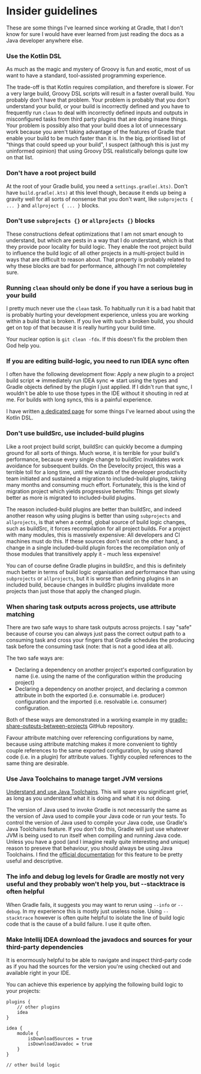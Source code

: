 # Insider guidelines

These are some things I've learned since working at Gradle, that I don't know for sure I would have ever learned from just reading the docs as a Java developer anywhere else.

### Use the Kotlin DSL

As much as the magic and mystery of Groovy is fun and exotic, most of us want to have a standard, tool-assisted programming experience.

The trade-off is that Kotlin requires compilation, and therefore is slower. For a very large build, Groovy DSL scripts will result in a faster overall build. You probably don't have that problem. Your problem is probably that you don't understand your build, or your build is incorrectly defined and you have to frequently run `clean` to deal with incorrectly defined inputs and outputs in misconfigured tasks from third party plugins that are doing insane things. Your problem is possibly also that your build does a lot of unnecessary work because you aren't taking advantage of the features of Gradle that enable your build to be much faster than it is. In the big, prioritised list of "things that could speed up your build", I suspect (although this is just my uninformed opinion) that using Groovy DSL realistically belongs quite low on that list.

### Don't have a root project build

At the root of your Gradle build, you need a `settings.gradle(.kts)`. Don't have `build.gradle(.kts)` at this level though, because it ends up being a gravity well for all sorts of nonsense that you don't want, like `subprojects { ... }` and `allproject { ... }` blocks.

### Don't use `subprojects {}` or `allprojects {}` blocks

These constructions defeat optimizations that I am not smart enough to understand, but which are pests in a way that I do understand, which is that they provide poor locality for build logic. They enable the root project build to influence the build logic of all other projects in a multi-project build in ways that are difficult to reason about. That property is probably related to why these blocks are bad for performance, although I'm not completeley sure.

### Running `clean` should only be done if you have a serious bug in your build

I pretty much never use the `clean` task. To habitually run it is a bad habit that is probably hurting your development experience, unless you are working within a build that is broken. If you live with such a broken build, you should get on top of that because it is really hurting your build time.

Your nuclear option is `git clean -fdx`. If this doesn't fix the problem then God help you.

### If you are editing build-logic, you need to run IDEA sync often

I often have the following development flow: Apply a new plugin to a project build script => immediately run IDEA sync => start using the types and Gradle objects defined by the plugin I just applied. If I didn't run that sync, I wouldn't be able to use those types in the IDE without it shouting in red at me. For builds with long syncs, this is a painful experience.

I have written [a dedicated page](/writing/gradle/kotlin-dsl) for some things I've learned about using the Kotlin DSL.

### Don't use buildSrc, use included-build plugins

Like a root project build script, buildSrc can quickly become a dumping ground for all sorts of things. Much worse, it is terrible for your build's performance, because every single change to buildSrc invalidates work avoidance for subsequent builds. On the Develocity project, this was a terrible toll for a long time, until the wizards of the developer productivity team initiated and sustained a migration to included-build plugins, taking many months and consuming much effort. Fortunately, this is the kind of migration project which yields progressive benefits: Things get slowly better as more is migrated to included-build plugins.

The reason included-build plugins are better than buildSrc, and indeed another reason why using plugins is better than using `subprojects` and `allprojects`, is that when a central, global source of build logic changes, such as buildSrc, it forces recompilation for all project builds. For a project with many modules, this is massively expensive: All developers and CI machines must do this. If these sources don't exist on the other hand, a change in a single included-build plugin forces the recompilation only of those modules that transitively apply it - much less expensive!

You can of course define Gradle plugins in buildSrc, and this is definitely much better in terms of build logic organisation and performance than using `subprojects` or `allprojects`, but it is worse than defining plugins in an included build, because changes in buildSrc plugins invalidate more projects than just those that apply the changed plugin.

### When sharing task outputs across projects, use attribute matching

There are two safe ways to share task outputs across projects. I say "safe" because of course you can always just pass the correct output path to a consuming task and cross your fingers that Gradle schedules the producing task before the consuming task (note: that is not a good idea at all).

The two safe ways are:
- Declaring a dependency on another project's exported configuration by name (i.e. using the name of the configuration within the producing project)
- Declaring a dependency on another project, and declaring a common attribute in both the exported (i.e. consumable i.e. producer) configuration and the imported (i.e. resolvable i.e. consumer) configuration.

Both of these ways are demonstrated in a working example in my [gradle-share-outputs-between-projects](https://github.com/robmoore-i/gradle-share-outputs-between-projects/tree/kotlin) GitHub repository.

Favour attribute matching over referencing configurations by name, because using attribute matching makes it more convenient to tightly couple references to the same exported configuration, by using shared code (i.e. in a plugin) for attribute values. Tightly
coupled references to the same thing are desirable.

### Use Java Toolchains to manage target JVM versions

[Understand and use Java Toolchains](/en/writing/gradle/jvms#java-toolchains). This will spare you significant grief, as long as you understand what it is doing and what it is not doing.

The version of Java used to invoke Gradle is not necessarily the same as the version of Java used to compile your Java code or run your tests. To control the version of Java used to compile your Java code, use Gradle's Java Toolchains feature. If you don't do this, Gradle will just use whatever JVM is being used to run itself when compiling and running Java code. Unless you have a good (and I imagine really quite interesting and unique) reason to preseve that behaviour, you should always be using Java Toolchains. I find the [official documentation](https://docs.gradle.org/current/userguide/toolchains.html) for this feature to be pretty useful and descriptive.

### The info and debug log levels for Gradle are mostly not very useful and they probably won't help you, but --stacktrace is often helpful

When Gradle fails, it suggests you may want to rerun using `--info` or `--debug`. In my experience this is mostly just useless noise. Using `--stacktrace` however is often quite helpful to isolate the line of build logic code that is the cause of a build failure. I use it quite often.

### Make Intellij IDEA download the javadocs and sources for your third-party dependencies

It is enormously helpful to be able to navigate and inspect third-party code as if you had the sources for the version you're using checked out and available right in your IDE.

You can achieve this experience by applying the following build logic to your projects:

```
plugins {
    // other plugins
    idea
}

idea {
    module {
        isDownloadSources = true
        isDownloadJavadoc = true
    }
}

// other build logic
```
